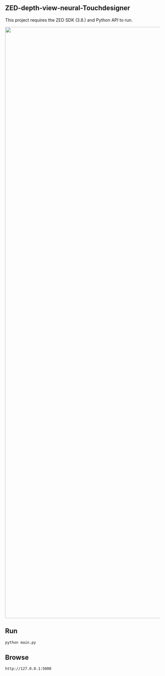 ZED-depth-view-neural-Touchdesigner
-------------------------------------

This project requires the ZED SDK (3.8.) and Python API to run.

<img src="https://user-images.githubusercontent.com/38649555/226604776-950f83ca-4fbd-416d-8d3a-28e8735885a3.jpg" width="1920px"/>

## Run

```
python main.py
```

## Browse

```
http://127.0.0.1:5000
```
